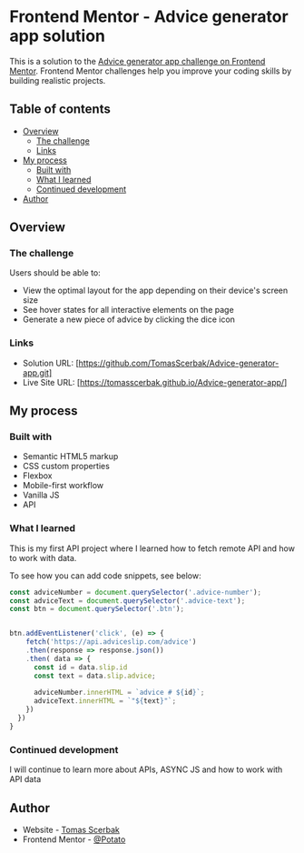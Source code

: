 # Frontend Mentor - Advice generator app solution

This is a solution to the [Advice generator app challenge on Frontend Mentor](https://www.frontendmentor.io/challenges/advice-generator-app-QdUG-13db). Frontend Mentor challenges help you improve your coding skills by building realistic projects.

## Table of contents

- [Overview](#overview)
  - [The challenge](#the-challenge)
  - [Links](#links)
- [My process](#my-process)
  - [Built with](#built-with)
  - [What I learned](#what-i-learned)
  - [Continued development](#continued-development)
- [Author](#author)


## Overview

### The challenge

Users should be able to:

- View the optimal layout for the app depending on their device's screen size
- See hover states for all interactive elements on the page
- Generate a new piece of advice by clicking the dice icon

### Links

- Solution URL: [https://github.com/TomasScerbak/Advice-generator-app.git]
- Live Site URL: [https://tomasscerbak.github.io/Advice-generator-app/]

## My process

### Built with

- Semantic HTML5 markup
- CSS custom properties
- Flexbox
- Mobile-first workflow
- Vanilla JS
- API

### What I learned

This is my first API project where I learned how to fetch remote API and how to work with data.

To see how you can add code snippets, see below:

```js
const adviceNumber = document.querySelector('.advice-number');
const adviceText = document.querySelector('.advice-text');
const btn = document.querySelector('.btn');


btn.addEventListener('click', (e) => {
    fetch('https://api.adviceslip.com/advice')
    .then(response => response.json())
    .then( data => {
      const id = data.slip.id
      const text = data.slip.advice;
  
      adviceNumber.innerHTML = `advice # ${id}`;
      adviceText.innerHTML = `"${text}"`;
    })
  })
}
```

### Continued development

I will continue to learn more about APIs, ASYNC JS and how to work with API data

## Author

- Website - [Tomas Scerbak](https://tomasscerbak.github.io/tomas-scerbak-portfolio/)
- Frontend Mentor - [@Potato](https://www.frontendmentor.io/profile/TomasScerbak)

